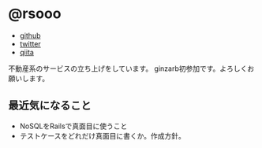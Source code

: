 # @rsooo

- [github](https://github.com/rsooo)
- [twitter](https://twitter.com/rsooo)
- [qiita](http://qiita.com/rsooo)

不動産系のサービスの立ち上げをしています。
ginzarb初参加です。よろしくお願いします。

## 最近気になること

- NoSQLをRailsで真面目に使うこと
- テストケースをどれだけ真面目に書くか。作成方針。


